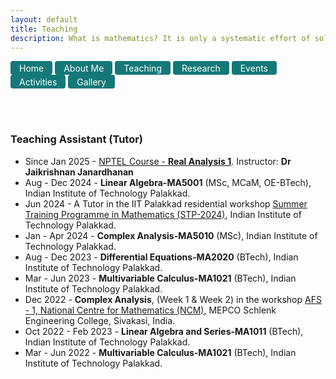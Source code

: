 ```yaml
---
layout: default
title: Teaching
description: What is mathematics? It is only a systematic effort of solving puzzles posed by nature. — Shakuntala Devi
---
```


<a href="index" class="btn" style="display: inline-block; padding: 2.5px 14px; background-color: #157878; color: white; text-decoration: none; border-radius: 4px;">Home</a>  <a href="aboutme" target="_blank" class="btn" style="display: inline-block; padding: 2.5px 14px; background-color: #157878; color: white; text-decoration: none; border-radius: 4px;">About Me</a> <a href="teaching" target="_blank" class="btn" style="display: inline-block; padding: 2.5px 14px; background-color: #157878; color: white; text-decoration: none; border-radius: 4px;">Teaching</a>  <a href="research" target="_blank" class="btn" style="display: inline-block; padding: 2.5px 14px; background-color: #157878; color: white; text-decoration: none; border-radius: 4px;">Research</a>  <a href="event" target="_blank" class="btn" style="display: inline-block; padding: 2.5px 14px; background-color: #157878; color: white; text-decoration: none; border-radius: 4px;">Events</a>  <a href="activities" target="_blank" class="btn" style="display: inline-block; padding: 2.5px 14px; background-color: #157878; color: white; text-decoration: none; border-radius: 4px;">Activities</a> <a href="gallery" target="_blank" class="btn" style="display: inline-block; padding: 2.5px 14px; background-color: #157878; color: white; text-decoration: none; border-radius: 4px;">Gallery</a>


<br/><br/>


### Teaching Assistant (Tutor)

- Since Jan 2025 - [NPTEL Course - **Real Analysis 1**](https://onlinecourses.nptel.ac.in/noc25_ma50/preview). Instructor: **Dr Jaikrishnan Janardhanan** 
- Aug - Dec 2024 - **Linear Algebra-MA5001** (MSc, MCaM, OE-BTech), Indian Institute of Technology Palakkad.
- Jun 2024 - A Tutor in the IIT Palakkad residential workshop [Summer Training Programme in Mathematics (STP-2024)](https://sites.google.com/iitpkd.ac.in/stpmathiitpkd/home), Indian Institute of Technology Palakkad.
- Jan - Apr 2024 - **Complex Analysis-MA5010** (MSc), Indian Institute of Technology Palakkad. 
- Aug - Dec 2023 - **Differential Equations-MA2020** (BTech), Indian Institute of Technology Palakkad. 
- Mar - Jun 2023 - **Multivariable Calculus-MA1021** (BTech), Indian Institute of Technology Palakkad.
- Dec 2022 - **Complex Analysis**, (Week 1 & Week 2) in the workshop [AFS - 1, National Centre for Mathematics (NCM)](https://www.atmschools.org/school/2022/AFS-I/afs-mep-siva/speakers-and-syllabus), MEPCO Schlenk Engineering College, Sivakasi, India.
- Oct 2022 - Feb 2023 - **Linear Algebra and Series-MA1011** (BTech), Indian Institute of Technology Palakkad.
- Mar - Jun 2022 - **Multivariable Calculus-MA1021** (BTech), Indian Institute of Technology Palakkad.



<br/>

<style>
    .page-header {
        height: 150px; /* Example height */
        padding: 10px;
    }
</style>
